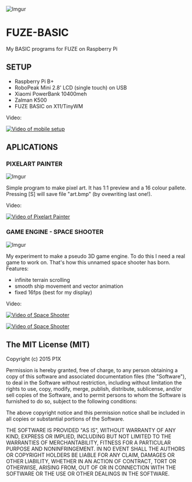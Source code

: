 ![Imgur](http://i.imgur.com/J7CFsEA.jpg)
# FUZE-BASIC
My BASIC programs for FUZE on Raspberry Pi

## SETUP
- Raspberry Pi B+
- RoboPeak Mini 2.8' LCD (single touch) on USB
- Xiaomi PowerBank 10400meh
- Zalman K500
- FUZE BASIC on X11/TinyWM

Video:

[![Video of mobile setup](http://img.youtube.com/vi/UCXIgp7YjoU/0.jpg)](https://www.youtube.com/watch?v=UCXIgp7YjoU)



## APLICATIONS

### PIXELART PAINTER
![Imgur](http://i.imgur.com/vsCekOP.jpg)

Simple program to make pixel art. It has 1:1 preview and a 16 colour pallete. Pressing [S] will save file "art.bmp" (by ovewriting last one!).

Video:

[![Video of Pixelart Painter](http://img.youtube.com/vi/ROjCc2gTvk8/0.jpg)](https://www.youtube.com/watch?v=ROjCc2gTvk8)


### GAME ENGINE - SPACE SHOOTER
![Imgur](http://i.imgur.com/L9uO1tP.jpg)

My experiment to make a pseudo 3D game engine. To do this I need a real game to work on. That's how this unnamed space shooter has born.
Features:
- infinite terrain scrolling
- smooth ship movement and vector animation
- fixed 16fps (best for my display)

Video:

[![Video of Space Shooter](http://img.youtube.com/vi/Y27DhsvdfUQ/0.jpg)](http://www.youtube.com/watch?v=Y27DhsvdfUQ)

[![Video of Space Shooter](http://img.youtube.com/vi/XJwBHcKvSO/0.jpg)](http://www.youtube.com/watch?v=XJwBHcKvSO)


## The MIT License (MIT)
Copyright (c) 2015 P1X

Permission is hereby granted, free of charge, to any person obtaining a copy of this software and associated documentation files (the "Software"), to deal in the Software without restriction, including without limitation the rights to use, copy, modify, merge, publish, distribute, sublicense, and/or sell copies of the Software, and to permit persons to whom the Software is furnished to do so, subject to the following conditions:

The above copyright notice and this permission notice shall be included in all copies or substantial portions of the Software.

THE SOFTWARE IS PROVIDED "AS IS", WITHOUT WARRANTY OF ANY KIND, EXPRESS OR IMPLIED, INCLUDING BUT NOT LIMITED TO THE WARRANTIES OF MERCHANTABILITY, FITNESS FOR A PARTICULAR PURPOSE AND NONINFRINGEMENT. IN NO EVENT SHALL THE AUTHORS OR COPYRIGHT HOLDERS BE LIABLE FOR ANY CLAIM, DAMAGES OR OTHER LIABILITY, WHETHER IN AN ACTION OF CONTRACT, TORT OR OTHERWISE, ARISING FROM, OUT OF OR IN CONNECTION WITH THE SOFTWARE OR THE USE OR OTHER DEALINGS IN THE SOFTWARE.
